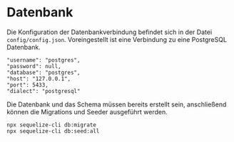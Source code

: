 # Datenbank

Die Konfiguration der Datenbankverbindung befindet sich in der Datei `config/config.json`. Voreingestellt ist eine Verbindung zu eine PostgreSQL Datenbank.

```
"username": "postgres",
"password": null,
"database": "postgres",
"host": "127.0.0.1",
"port": 5433,
"dialect": "postgresql"
```

Die Datenbank und das Schema müssen bereits erstellt sein, anschließend können die Migrations und Seeder ausgeführt werden.

```
npx sequelize-cli db:migrate
npx sequelize-cli db:seed:all
```
